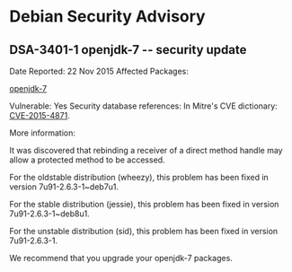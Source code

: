 
Debian Security Advisory
========================


DSA-3401-1 openjdk-7 -- security update
---------------------------------------



Date Reported:
22 Nov 2015
Affected Packages:

[openjdk-7](https://packages.debian.org/src:openjdk-7)

Vulnerable:
Yes
Security database references:
In Mitre's CVE dictionary: [CVE-2015-4871](https://security-tracker.debian.org/tracker/CVE-2015-4871).  

More information:

It was discovered that rebinding a receiver of a direct method handle
may allow a protected method to be accessed.


For the oldstable distribution (wheezy), this problem has been fixed
in version 7u91-2.6.3-1~deb7u1.


For the stable distribution (jessie), this problem has been fixed in
version 7u91-2.6.3-1~deb8u1.


For the unstable distribution (sid), this problem has been fixed in
version 7u91-2.6.3-1.


We recommend that you upgrade your openjdk-7 packages.





